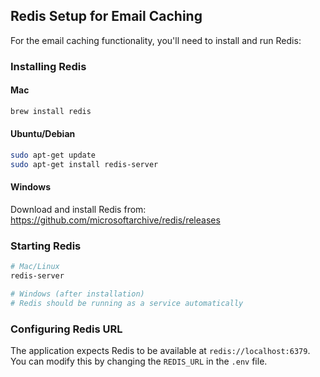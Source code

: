 ## Redis Setup for Email Caching

For the email caching functionality, you'll need to install and run Redis:

### Installing Redis

#### Mac

```bash
brew install redis
```

#### Ubuntu/Debian

```bash
sudo apt-get update
sudo apt-get install redis-server
```

#### Windows

Download and install Redis from: https://github.com/microsoftarchive/redis/releases

### Starting Redis

```bash
# Mac/Linux
redis-server

# Windows (after installation)
# Redis should be running as a service automatically
```

### Configuring Redis URL

The application expects Redis to be available at `redis://localhost:6379`.
You can modify this by changing the `REDIS_URL` in the `.env` file.
